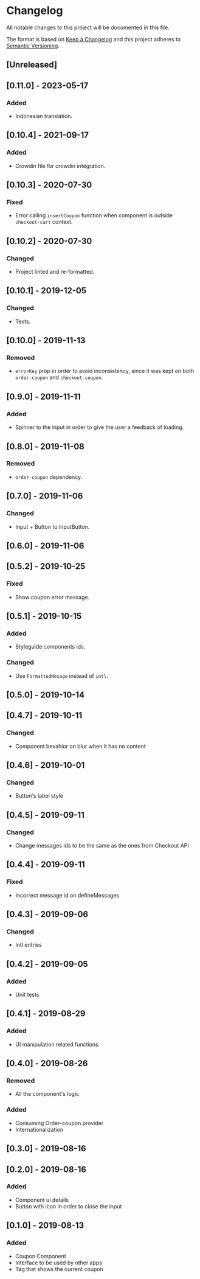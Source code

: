 # Changelog

All notable changes to this project will be documented in this file.

The format is based on [Keep a Changelog](http://keepachangelog.com/en/1.0.0/)
and this project adheres to [Semantic Versioning](http://semver.org/spec/v2.0.0.html).

## [Unreleased]

## [0.11.0] - 2023-05-17

### Added
- Indonesian translation.

## [0.10.4] - 2021-09-17

### Added 
- Crowdin file for crowdin integration.

## [0.10.3] - 2020-07-30
### Fixed
- Error calling `insertCoupon` function when component is outside `checkout-cart` context.

## [0.10.2] - 2020-07-30
### Changed
- Project linted and re-formatted.

## [0.10.1] - 2019-12-05
### Changed
- Texts.

## [0.10.0] - 2019-11-13
### Removed
- `errorKey` prop in order to avoid inconsistency, since it was kept on both `order-coupon` and `checkout-coupon`.

## [0.9.0] - 2019-11-11
### Added
- Spinner to the input in order to give the user a feedback of loading.

## [0.8.0] - 2019-11-08
### Removed
- `order-coupon` dependency.

## [0.7.0] - 2019-11-06
### Changed
- Input + Button to InputButton.

## [0.6.0] - 2019-11-06

## [0.5.2] - 2019-10-25
### Fixed
- Show coupon error message.

## [0.5.1] - 2019-10-15
### Added
- Styleguide components ids.

### Changed
- Use `FormattedMesage` instead of `intl`.

## [0.5.0] - 2019-10-14

## [0.4.7] - 2019-10-11
### Changed
- Component bevahior on blur when it has no content

## [0.4.6] - 2019-10-01
### Changed
- Button's label style

## [0.4.5] - 2019-09-11
### Changed
- Change messages ids to be the same as the ones from Checkout API

## [0.4.4] - 2019-09-11
### Fixed
- Incorrect message id on defineMessages

## [0.4.3] - 2019-09-06
### Changed
- Intl entries

## [0.4.2] - 2019-09-05
### Added
- Unit tests

## [0.4.1] - 2019-08-29
### Added
- UI manipulation related functions

## [0.4.0] - 2019-08-26
### Removed
- All the component's logic

### Added
- Consuming Order-coupon provider
- Internationalization

## [0.3.0] - 2019-08-16

## [0.2.0] - 2019-08-16
### Added
- Component ui details
- Button with icon in order to close the input

## [0.1.0] - 2019-08-13
### Added
- Coupon Component
- Interface to be used by other apps
- Tag that shows the current coupon
